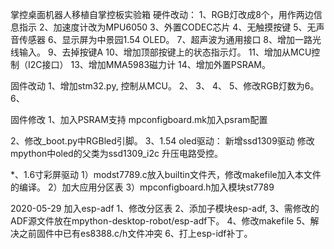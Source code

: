 掌控桌面机器人移植自掌控板实验箱
硬件改动：
1、RGB灯改成8个，用作两边信息指示
2、加速度计改为MPU6050
3、外置CODEC芯片
4、无触摸按键
5、无声音传感器
6、显示屏为中景园1.54 OLED。
7、超声波为通用接口
8、增加一路光线输入。
9、去掉按键A
10、增加顶部按键上的状态指示灯。
11、增加从MCU控制（I2C接口）
13、增加MMA5983磁力计
14、增加外置PSRAM。

固件改动
1、增加stm32.py, 控制从MCU。
2、
3、
4、
5、修改RGB灯数为6。
6、

固件修改
1、加入PSRAM支持
    mpconfigboard.mk加入psram配置

2、修改_boot.py中RGBled引脚。
3、1.54 oled驱动：
    新增ssd1309驱动
    修改mpython中oled的父类为ssd1309_i2c
    升压电路受控。

*、1.6寸彩屏驱动
   1）modst7789.c放入builtin文件兲，修改makefile加入本文件的编译。
   2）加大应用分区表
   3）mpconfigboard.h加入模块st7789


2020-05-29
加入esp-adf
1、修改分区表
2、添加子模块esp-adf,
3、需修改的ADF源文件放在mpython-desktop-robot/esp-adf下。
4、修改makefile
5、解决之前固件中已有es8388.c/h文件冲突
6、打上esp-idf补丁。